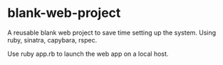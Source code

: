 # blank-web-project
A reusable blank web project to save time setting up the system.
Using ruby, sinatra, capybara, rspec.

Use ruby app.rb to launch the web app on a local host.
